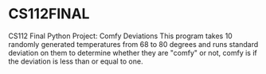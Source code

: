 # CS112FINAL
CS112 Final Python Project: Comfy Deviations
This program takes 10 randomly generated temperatures from 68 to 80 degrees and runs standard deviation on them to determine whether they are "comfy" or not, comfy is if the deviation is less than or equal to one.
